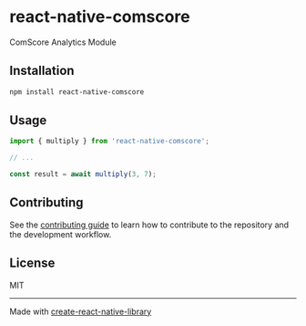 # react-native-comscore

ComScore Analytics Module

## Installation

```sh
npm install react-native-comscore
```

## Usage

```js
import { multiply } from 'react-native-comscore';

// ...

const result = await multiply(3, 7);
```

## Contributing

See the [contributing guide](CONTRIBUTING.md) to learn how to contribute to the repository and the development workflow.

## License

MIT

---

Made with [create-react-native-library](https://github.com/callstack/react-native-builder-bob)

